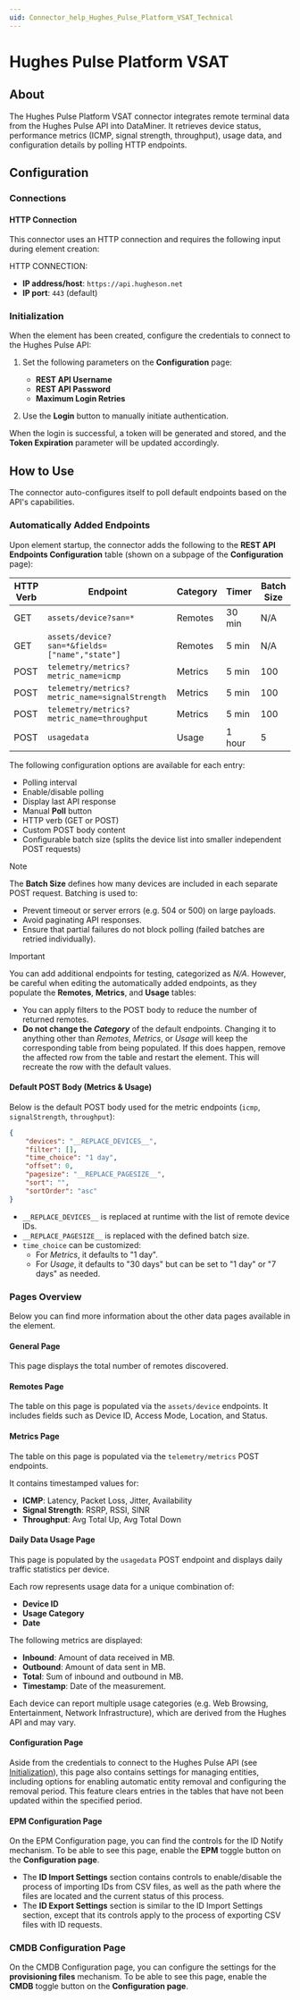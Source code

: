 ```yaml
---
uid: Connector_help_Hughes_Pulse_Platform_VSAT_Technical
---
```


# Hughes Pulse Platform VSAT

## About

The Hughes Pulse Platform VSAT connector integrates remote terminal data from the Hughes Pulse API into DataMiner. It retrieves device status, performance metrics (ICMP, signal strength, throughput), usage data, and configuration details by polling HTTP endpoints.

## Configuration

### Connections

#### HTTP Connection

This connector uses an HTTP connection and requires the following input during element creation:

HTTP CONNECTION:

- **IP address/host**: `https://api.hugheson.net`
- **IP port**: `443` (default)

### Initialization

When the element has been created, configure the credentials to connect to the Hughes Pulse API:

1. Set the following parameters on the **Configuration** page:

   - **REST API Username**
   - **REST API Password**
   - **Maximum Login Retries**

1. Use the **Login** button to manually initiate authentication.

When the login is successful, a token will be generated and stored, and the **Token Expiration** parameter will be updated accordingly.

## How to Use

The connector auto-configures itself to poll default endpoints based on the API's capabilities.

### Automatically Added Endpoints

Upon element startup, the connector adds the following to the **REST API Endpoints Configuration** table (shown on a subpage of the **Configuration** page):

| HTTP Verb | Endpoint                                                  | Category | Timer   | Batch Size |
|-----------|-----------------------------------------------------------|----------|---------|------------|
| GET       | `assets/device?san=*`                                     | Remotes  | 30 min  | N/A        |
| GET       | `assets/device?san=*&fields=["name","state"]`             | Remotes  | 5 min   | N/A        |
| POST      | `telemetry/metrics?metric_name=icmp`                      | Metrics  | 5 min   | 100        |
| POST      | `telemetry/metrics?metric_name=signalStrength`            | Metrics  | 5 min   | 100        |
| POST      | `telemetry/metrics?metric_name=throughput`                | Metrics  | 5 min   | 100        |
| POST      | `usagedata`                                               | Usage    | 1 hour  | 5          |

The following configuration options are available for each entry:

- Polling interval
- Enable/disable polling
- Display last API response
- Manual **Poll** button
- HTTP verb (GET or POST)
- Custom POST body content
- Configurable batch size (splits the device list into smaller independent POST requests)

> [!NOTE]
> The **Batch Size** defines how many devices are included in each separate POST request. Batching is used to:
>
> - Prevent timeout or server errors (e.g. 504 or 500) on large payloads.
> - Avoid paginating API responses.
> - Ensure that partial failures do not block polling (failed batches are retried individually).

> [!IMPORTANT]
> You can add additional endpoints for testing, categorized as *N/A*. However, be careful when editing the automatically added endpoints, as they populate the **Remotes**, **Metrics**, and **Usage** tables:
>
> - You can apply filters to the POST body to reduce the number of returned remotes.
> - **Do not change the *Category*** of the default endpoints. Changing it to anything other than *Remotes*, *Metrics*, or *Usage* will keep the corresponding table from being populated. If this does happen, remove the affected row from the table and restart the element. This will recreate the row with the default values.

#### Default POST Body (Metrics & Usage)

Below is the default POST body used for the metric endpoints (`icmp`, `signalStrength`, `throughput`):

```json
{
    "devices": "__REPLACE_DEVICES__",
    "filter": [],
    "time_choice": "1 day",
    "offset": 0,
    "pagesize": "__REPLACE_PAGESIZE__",
    "sort": "",
    "sortOrder": "asc"
}
```

- `__REPLACE_DEVICES__` is replaced at runtime with the list of remote device IDs.
- `__REPLACE_PAGESIZE__` is replaced with the defined batch size.
- `time_choice` can be customized:
  - For *Metrics*, it defaults to "1 day".
  - For *Usage*, it defaults to "30 days" but can be set to "1 day" or "7 days" as needed.

### Pages Overview

Below you can find more information about the other data pages available in the element.

#### General Page

This page displays the total number of remotes discovered.

#### Remotes Page

The table on this page is populated via the `assets/device` endpoints. It includes fields such as Device ID, Access Mode, Location, and Status.

#### Metrics Page

The table on this page is populated via the `telemetry/metrics` POST endpoints.

It contains timestamped values for:

- **ICMP**: Latency, Packet Loss, Jitter, Availability
- **Signal Strength**: RSRP, RSSI, SINR
- **Throughput**: Avg Total Up, Avg Total Down

#### Daily Data Usage Page

This page is populated by the `usagedata` POST endpoint and displays daily traffic statistics per device.

Each row represents usage data for a unique combination of:

- **Device ID**
- **Usage Category**
- **Date**

The following metrics are displayed:

- **Inbound**: Amount of data received in MB.
- **Outbound**: Amount of data sent in MB.
- **Total**: Sum of inbound and outbound in MB.
- **Timestamp**: Date of the measurement.

Each device can report multiple usage categories (e.g. Web Browsing, Entertainment, Network Infrastructure), which are derived from the Hughes API and may vary.

#### Configuration Page

Aside from the credentials to connect to the Hughes Pulse API (see [Initialization](#initialization)), this page also contains settings for managing entities, including options for enabling automatic entity removal and configuring the removal period. This feature clears entries in the tables that have not been updated within the specified period.

#### EPM Configuration Page

On the EPM Configuration page, you can find the controls for the ID Notify mechanism. To be able to see this page, enable the **EPM** toggle button on the **Configuration page**.

- The **ID Import Settings** section contains controls to enable/disable the process of importing IDs from CSV files, as well as the path where the files are located and the current status of this process.
- The **ID Export Settings** section is similar to the ID Import Settings section, except that its controls apply to the process of exporting CSV files with ID requests.

### CMDB Configuration Page

On the CMDB Configuration page, you can configure the settings for the **provisioning files** mechanism. To be able to see this page, enable the **CMDB** toggle button on the **Configuration page**.
